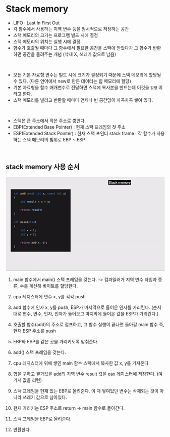 # Stack memory

- LIFO : Last In First Out
- 각 함수에서 사용하는 지역 변수 등을 임시적으로 저장하는 공간
- 스택 메모리의 크기는 프로그램 빌드 시에 결정
- 스택 메모리의 위치는 실행 시에 결정
- 함수가 호출될 때마다 그 함수에서 필요한 공간을 스택에 받았다가 그 함수가 반환하면 공간을 돌려주는 개념 (삭제 X, 쓰레기 값으로 남음)

<br>

- 모든 기본 자료형 변수는 빌드 시에 크기가 결정되기 때문에 스택 메모리에 할당될 수 있다.
  (다른 언어에서 new로 만든 데이터는 힙 메모리에 할당)
- 기본 자료형을 함수 매개변수로 전달하면 스택에 복사본을 만드는데 이것을 `값형` 이라고 한다.
- 스택 메모리를 빌리고 반환할 때마다 언제나 빈 공간없이 차곡차곡 쌓여 있다.

<br>

- 스택은 큰 주소에서 작은 주소로 쌓인다.
- EBP(Extended Base Pointer) : 현재 스택 프레임의 첫 주소
- ESP(Extended Stack Pointer) : 현재 스택 포인터
  stack frame : 각 함수가 사용하는 스택 메모리의 범위로 EBP ~ ESP

<br>

## stack memory 사용 순서

<img src="./gif/stack_memory.gif" width=800px>

1. main 함수에서 main() 스택 프레임을 갖는다. -> 컴파일러가 지역 변수 타입과 종류, 수를 계산해 바이트를 할당한다.
2. cpu 레지스터에 변수 x, y를 각각 push
3. add 함수에 인자 x, y를 push, ESP가 마지막으로 들어온 인자를 가리킨다.
   (순서대로 변수, 변수, 인자, 인자가 들어오고 마지막에 들어온 값을 ESP가 가리킨다.)
4. 호출할 함수(add)의 주소로 점프하고, 그 함수 실행이 끝나면 돌아갈 main 함수 즉, 현재 ESP 주소를 push

5. EBP와 ESP를 같은 곳을 가리키도록 맞춰준다.
6. add() 스택 프레임을 갖는다.
7. cpu 레지스터에 위에 쌓인 main 함수 스택에서 복사한 값 x, y를 가져온다.
8. 합을 구하고 결과값을 add의 지역 변수 result 값을 eax 레지스터에 저장한다. (여기서 값을 리턴)
9. 스택 프레임을 현재 있는 EBP로 올려준다. 이 때 쌓여있던 변수는 삭제되는 것이 아니라 쓰레기 값으로 남아있다.
10. 현재 가리키는 ESP 주소로 return -> main 함수로 돌아간다.
11. 스택 프레임을 EBP로 올려준다.
12. 반환한다.
